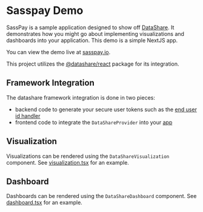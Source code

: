 # Sasspay Demo

SassPay is a sample application designed to show off [DataShare](http://datashare.co). It demonstrates how you
might go about implementing visualizations and dashboards into your application. This demo is a simple NextJS app.

You can view the demo live at [sasspay.io](https://sasspay.io).

This project utilizes the [@datashare/react](https://www.npmjs.com/package/@datashare/react) package for
its integration.

## Framework Integration

The datashare framework integration is done in two pieces:

* backend code to generate your secure user tokens such as the [end user id handler](src/pages/api/end_user_token/%5Bend_user%5D/index.ts)
* frontend code to integrate the `DataShareProvider` into your [app](src/pages/_app.tsx)

## Visualization

Visualizations can be rendered using the `DataShareVisualization` component. See [visualization.tsx](src/pages/visualization.tsx) for an example.

## Dashboard

Dashboards can be rendered using the `DataShareDashboard` component. See [dashboard.tsx](src/pages/dashboard.tsx) for an example.
